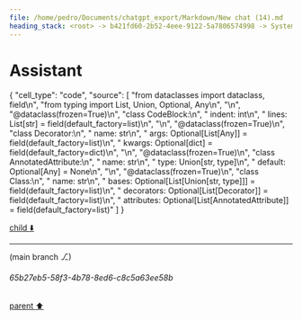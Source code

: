 ```yaml
---
file: /home/pedro/Documents/chatgpt_export/Markdown/New chat (14).md
heading_stack: <root> -> b421fd60-2b52-4eee-9122-5a7806574998 -> System -> 0e0de881-5a7b-4301-9643-ccff084a4ddf -> System -> aaa24362-c889-42c5-afec-aae36a2536d8 -> User -> 5e125b51-4948-41c1-bdf3-93b510bdb1af -> Assistant -> Ideal API Design -> Helper Classes -> Class -> Decorator -> AnnotatedAttribute -> BaseClass -> CodeBlock -> Recursive Code Generation -> Handling Indentation -> Example Implementation -> aaa2b636-9271-4157-9924-1a308fab5317 -> User -> 3c3b81e1-8cd2-4341-91c2-7b030a68f9a1 -> Assistant -> Leveraging Dataclasses -> aaa2a536-29ee-411d-9f01-afe2796f7425 -> User -> ad160486-5d4d-45c6-83bb-efd81a90f8a0 -> Assistant -> Leveraging Dataclasses -> Concerns for a Robust Implementation -> Patterns and Techniques to Borrow -> aaa2ec09-e316-4cbb-b846-830f33c67f26 -> User -> a5788519-835a-45b5-b51d-528548cac670 -> Assistant -> 61aee1c3-e68d-40ae-809a-afc5d1724485 -> Tool -> 762c81fb-e886-4720-99d8-96aa98924ec0 -> Assistant -> a144d99e-52e8-4fbe-a36c-44d0f6b900d5 -> Assistant
---
```

# Assistant

{
  "cell_type": "code",
  "source": [
    "from dataclasses import dataclass, field\n",
    "from typing import List, Union, Optional, Any\n",
    "\n",
    "@dataclass(frozen=True)\n",
    "class CodeBlock:\n",
    "    indent: int\n",
    "    lines: List[str] = field(default_factory=list)\n",
    "\n",
    "@dataclass(frozen=True)\n",
    "class Decorator:\n",
    "    name: str\n",
    "    args: Optional[List[Any]] = field(default_factory=list)\n",
    "    kwargs: Optional[dict] = field(default_factory=dict)\n",
    "\n",
    "@dataclass(frozen=True)\n",
    "class AnnotatedAttribute:\n",
    "    name: str\n",
    "    type: Union[str, type]\n",
    "    default: Optional[Any] = None\n",
    "\n",
    "@dataclass(frozen=True)\n",
    "class Class:\n",
    "    name: str\n",
    "    bases: Optional[List[Union[str, type]]] = field(default_factory=list)\n",
    "    decorators: Optional[List[Decorator]] = field(default_factory=list)\n",
    "    attributes: Optional[List[AnnotatedAttribute]] = field(default_factory=list)"
  ]
}

[child ⬇️](#65b27eb5-58f3-4b78-8ed6-c8c5a63ee58b)

---

(main branch ⎇)
###### 65b27eb5-58f3-4b78-8ed6-c8c5a63ee58b
[parent ⬆️](#a144d99e-52e8-4fbe-a36c-44d0f6b900d5)
